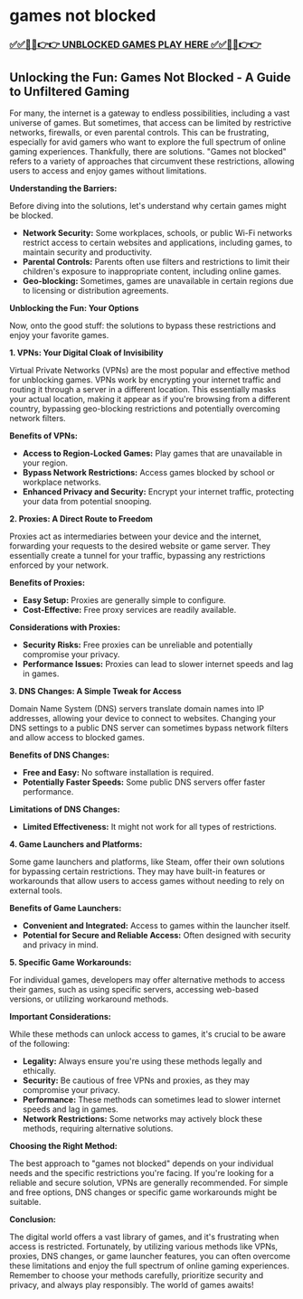# games not blocked

### [✅✅🔴🔴👉👉 UNBLOCKED GAMES PLAY HERE ✅✅🔴🔴👉👉](https://topstoryindia.com)

## Unlocking the Fun: Games Not Blocked - A Guide to Unfiltered Gaming

For many, the internet is a gateway to endless possibilities, including a vast universe of games. But sometimes, that access can be limited by restrictive networks, firewalls, or even parental controls. This can be frustrating, especially for avid gamers who want to explore the full spectrum of online gaming experiences. Thankfully, there are solutions. "Games not blocked" refers to a variety of approaches that circumvent these restrictions, allowing users to access and enjoy games without limitations. 

**Understanding the Barriers:**

Before diving into the solutions, let's understand why certain games might be blocked. 

* **Network Security:** Some workplaces, schools, or public Wi-Fi networks restrict access to certain websites and applications, including games, to maintain security and productivity.
* **Parental Controls:** Parents often use filters and restrictions to limit their children's exposure to inappropriate content, including online games.
* **Geo-blocking:** Sometimes, games are unavailable in certain regions due to licensing or distribution agreements.

**Unblocking the Fun: Your Options**

Now, onto the good stuff: the solutions to bypass these restrictions and enjoy your favorite games.

**1. VPNs: Your Digital Cloak of Invisibility**

Virtual Private Networks (VPNs) are the most popular and effective method for unblocking games. VPNs work by encrypting your internet traffic and routing it through a server in a different location. This essentially masks your actual location, making it appear as if you're browsing from a different country, bypassing geo-blocking restrictions and potentially overcoming network filters.

**Benefits of VPNs:**

* **Access to Region-Locked Games:** Play games that are unavailable in your region.
* **Bypass Network Restrictions:** Access games blocked by school or workplace networks.
* **Enhanced Privacy and Security:** Encrypt your internet traffic, protecting your data from potential snooping.

**2. Proxies: A Direct Route to Freedom**

Proxies act as intermediaries between your device and the internet, forwarding your requests to the desired website or game server. They essentially create a tunnel for your traffic, bypassing any restrictions enforced by your network.

**Benefits of Proxies:**

* **Easy Setup:** Proxies are generally simple to configure.
* **Cost-Effective:** Free proxy services are readily available.

**Considerations with Proxies:**

* **Security Risks:** Free proxies can be unreliable and potentially compromise your privacy.
* **Performance Issues:** Proxies can lead to slower internet speeds and lag in games.

**3. DNS Changes: A Simple Tweak for Access**

Domain Name System (DNS) servers translate domain names into IP addresses, allowing your device to connect to websites. Changing your DNS settings to a public DNS server can sometimes bypass network filters and allow access to blocked games.

**Benefits of DNS Changes:**

* **Free and Easy:** No software installation is required.
* **Potentially Faster Speeds:** Some public DNS servers offer faster performance.

**Limitations of DNS Changes:**

* **Limited Effectiveness:** It might not work for all types of restrictions.

**4. Game Launchers and Platforms:**

Some game launchers and platforms, like Steam, offer their own solutions for bypassing certain restrictions. They may have built-in features or workarounds that allow users to access games without needing to rely on external tools.

**Benefits of Game Launchers:**

* **Convenient and Integrated:** Access to games within the launcher itself.
* **Potential for Secure and Reliable Access:** Often designed with security and privacy in mind.

**5. Specific Game Workarounds:**

For individual games, developers may offer alternative methods to access their games, such as using specific servers, accessing web-based versions, or utilizing workaround methods. 

**Important Considerations:**

While these methods can unlock access to games, it's crucial to be aware of the following:

* **Legality:** Always ensure you're using these methods legally and ethically.
* **Security:** Be cautious of free VPNs and proxies, as they may compromise your privacy.
* **Performance:** These methods can sometimes lead to slower internet speeds and lag in games.
* **Network Restrictions:** Some networks may actively block these methods, requiring alternative solutions.

**Choosing the Right Method:**

The best approach to "games not blocked" depends on your individual needs and the specific restrictions you're facing. If you're looking for a reliable and secure solution, VPNs are generally recommended. For simple and free options, DNS changes or specific game workarounds might be suitable. 

**Conclusion:**

The digital world offers a vast library of games, and it's frustrating when access is restricted. Fortunately, by utilizing various methods like VPNs, proxies, DNS changes, or game launcher features, you can often overcome these limitations and enjoy the full spectrum of online gaming experiences. Remember to choose your methods carefully, prioritize security and privacy, and always play responsibly. The world of games awaits! 
